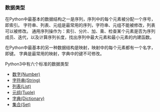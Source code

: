 ### 数据类型

在Python中最基本的数据结构之一是序列，序列中的每个元素被分配一个序号，即索引。
字符串、列表、元组是最常用的序列，字符串、元组不能被修改，列表可以被修改。
通用序列操作为：索引、分片、加、乘、检查某个元素是否为序列成员、迭代，以及计算序列长度，找出序列中最大元素和最小元素的内建函数。

在Python中最基本的另一种数据结构是映射，映射中的每个元素都有一个名字，即键。
字典是最常用的映射，字典中的键不可修改。

Python3中有六个标准的数据类型
- [数字(Number)](1_number.md)
- [字符串(String)](2_string.md)
- [列表(List)](3_list.md)
- [元组(Tuple)](4_tuple.md)
- [字典(Dictionary)](5_dict.md)
- [集合(Set)](6_set.md)

